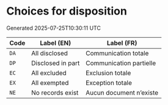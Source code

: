 # Choices for disposition

Generated 2025-07-25T10:30:11 UTC

| Code | Label (EN) | Label (FR) |
|------|------------|------------|
| `DA` | All disclosed | Communication totale |
| `DP` | Disclosed in part | Communication partielle |
| `EC` | All excluded | Exclusion totale |
| `EX` | All exempted | Exception totale |
| `NE` | No records exist | Aucun document n’existe |
